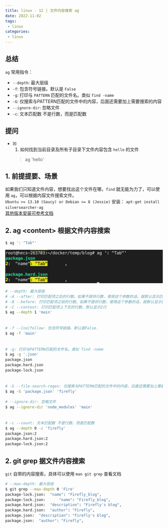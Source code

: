 ```yaml
---
title: linux - 12 | 文件内容搜索 ag
date: 2022-11-02
tags:
 - linux
categories: 
 - linux
---
```



## 总结
`ag` 常用指令：
- `--depth`: 最大层级
- `-f`: 包含符号链接。默认是 `False`
- `-g`: 打印与 `PATTERN` 匹配的文件名。类似 `find -name`
- `-G`: 仅搜索与PATTERN匹配的文件中的内容，后面还需要加上需要搜索的内容
- `--ignore-dir`: 忽略文件
- `-c`: 文本匹配数 不是行数，而是匹配数



## 提问
- [x] 1. 如何找到当前目录及所有子目录下文件内容包含 `hello` 的文件
    >  ag 'hello'





## 1. 前提提要、场景
如果我们只知道文件内容，想要找出这个文件在哪，`find` 就无能为力了，可以使用 `ag`，可以根据内容文件搜索文件。          
`Ubuntu >= 13.10 (Saucy) or Debian >= 8 (Jessie)` 安装：
`apt-get install silversearcher-ag`      
[其他版本安装可参考文档](https://github.com/ggreer/the_silver_searcher)



## 2. ag \<content\> 根据文件内容搜索

```bash
$ ag ': "Tab"'
```
![](./221102/1.png)

```bash
# --depth: 最大层级 
# -A --after: 打印匹配项之后的行数。如果不提供行数，使用这个参数的话，就默认显示匹配项之后的2行
# -B --before: 打印匹配项之前的行数。如果不提供行数，使用这个参数的话，就默认显示匹配项之前的2行
# -C --context: 打印匹配项上下文的行数。默认显示2行
$ ag --depth 1 'main'


# -f --[no]follow: 包含符号链接。默认是False.
$ ag -f 'main' 


# -g: 打印与PATTERN匹配的文件名。类似 find -name
$ ag -g '.json'
package.json
package.hard.json
package-lock.json


# -G --file-search-regex: 仅搜索与PATTERN匹配的文件中的内容，后面还需要加上需要搜索的内容
$ ag -G 'package.json' 'firefly' 

# --ignore-dir: 忽略文件
$ ag --ignore-dir 'node_modules' 'main' 


# -c --count: 文本匹配数 不是行数，而是匹配数
$ ag --depth 0 -c 'firefly' 
package.json:2
package.hard.json:2
package-lock.json:2
```





## 2. git grep 据文件内容搜索
`git` 自带的内容搜索，具体可以使用 `man git grep` 查看文档
```bash
# --max-depth: 最大层级
$ git grep --max-depth 0 'Fire'
package-lock.json:  "name": "Firefly_blog",
package-lock.json:      "name": "Firefly_blog",
package.hard.json:  "description": "Firefly's blog",
package.hard.json:  "author": "Firefly",
package.json:  "description": "Firefly's blog",
package.json:  "author": "Firefly",
```